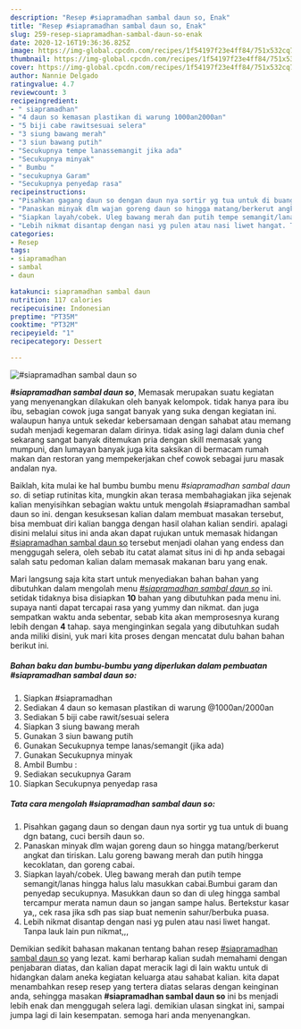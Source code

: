 ```yaml
---
description: "Resep #siapramadhan sambal daun so, Enak"
title: "Resep #siapramadhan sambal daun so, Enak"
slug: 259-resep-siapramadhan-sambal-daun-so-enak
date: 2020-12-16T19:36:36.825Z
image: https://img-global.cpcdn.com/recipes/1f54197f23e4ff84/751x532cq70/siapramadhan-sambal-daun-so-foto-resep-utama.jpg
thumbnail: https://img-global.cpcdn.com/recipes/1f54197f23e4ff84/751x532cq70/siapramadhan-sambal-daun-so-foto-resep-utama.jpg
cover: https://img-global.cpcdn.com/recipes/1f54197f23e4ff84/751x532cq70/siapramadhan-sambal-daun-so-foto-resep-utama.jpg
author: Nannie Delgado
ratingvalue: 4.7
reviewcount: 3
recipeingredient:
- " siapramadhan"
- "4 daun so kemasan plastikan di warung 1000an2000an"
- "5 biji cabe rawitsesuai selera"
- "3 siung bawang merah"
- "3 siun bawang putih"
- "Secukupnya tempe lanassemangit jika ada"
- "Secukupnya minyak"
- " Bumbu "
- "secukupnya Garam"
- "Secukupnya penyedap rasa"
recipeinstructions:
- "Pisahkan gagang daun so dengan daun nya sortir yg tua untuk di buang dgn batang, cuci bersih daun so."
- "Panaskan minyak dlm wajan goreng daun so hingga matang/berkerut angkat dan tiriskan. Lalu goreng bawang merah dan putih hingga kecoklatan, dan goreng cabai."
- "Siapkan layah/cobek. Uleg bawang merah dan putih tempe semangit/lanas hingga halus lalu masukkan cabai.Bumbui garam dan penyedap secukupnya. Masukkan daun so dan di uleg hingga sambal tercampur merata namun daun so jangan sampe halus. Bertekstur kasar ya,, cek rasa jika sdh pas siap buat nemenin sahur/berbuka puasa."
- "Lebih nikmat disantap dengan nasi yg pulen atau nasi liwet hangat. Tanpa lauk lain pun nikmat,,,"
categories:
- Resep
tags:
- siapramadhan
- sambal
- daun

katakunci: siapramadhan sambal daun 
nutrition: 117 calories
recipecuisine: Indonesian
preptime: "PT35M"
cooktime: "PT32M"
recipeyield: "1"
recipecategory: Dessert

---
```



![#siapramadhan sambal daun so](https://img-global.cpcdn.com/recipes/1f54197f23e4ff84/751x532cq70/siapramadhan-sambal-daun-so-foto-resep-utama.jpg)

<b><i>#siapramadhan sambal daun so</i></b>, Memasak merupakan suatu kegiatan yang menyenangkan dilakukan oleh banyak kelompok. tidak hanya para ibu ibu, sebagian cowok juga sangat banyak yang suka dengan kegiatan ini. walaupun hanya untuk sekedar kebersamaan dengan sahabat atau memang sudah menjadi kegemaran dalam dirinya. tidak asing lagi dalam dunia chef sekarang sangat banyak ditemukan pria dengan skill memasak yang mumpuni, dan lumayan banyak juga kita saksikan di bermacam rumah makan dan restoran yang mempekerjakan chef cowok sebagai juru masak andalan nya.



Baiklah, kita mulai ke hal bumbu bumbu menu <i>#siapramadhan sambal daun so</i>. di setiap rutinitas kita, mungkin akan terasa membahagiakan jika sejenak kalian menyisihkan sebagian waktu untuk mengolah #siapramadhan sambal daun so ini. dengan kesuksesan kalian dalam membuat masakan tersebut, bisa membuat diri kalian bangga dengan hasil olahan kalian sendiri. apalagi disini melalui situs ini anda akan dapat rujukan untuk memasak hidangan <u>#siapramadhan sambal daun so</u> tersebut menjadi olahan yang endess dan menggugah selera, oleh sebab itu catat alamat situs ini di hp anda sebagai salah satu pedoman kalian dalam memasak makanan baru yang enak.


Mari langsung saja kita start untuk menyediakan bahan bahan yang dibutuhkan dalam mengolah menu <u><i>#siapramadhan sambal daun so</i></u> ini. setidak tidaknya bisa disiapkan <b>10</b> bahan yang dibutuhkan pada menu ini. supaya nanti dapat tercapai rasa yang yummy dan nikmat. dan juga sempatkan waktu anda sebentar, sebab kita akan memprosesnya kurang lebih dengan <b>4</b> tahap. saya menginginkan segala yang dibutuhkan sudah anda miliki disini, yuk mari kita proses dengan mencatat dulu bahan bahan berikut ini.

<!--inarticleads1-->

##### Bahan baku dan bumbu-bumbu yang diperlukan dalam pembuatan #siapramadhan sambal daun so:

1. Siapkan  #siapramadhan
1. Sediakan 4 daun so kemasan plastikan di warung @1000an/2000an
1. Sediakan 5 biji cabe rawit/sesuai selera
1. Siapkan 3 siung bawang merah
1. Gunakan 3 siun bawang putih
1. Gunakan Secukupnya tempe lanas/semangit (jika ada)
1. Gunakan Secukupnya minyak
1. Ambil  Bumbu :
1. Sediakan secukupnya Garam
1. Siapkan Secukupnya penyedap rasa




<!--inarticleads2-->

##### Tata cara mengolah #siapramadhan sambal daun so:

1. Pisahkan gagang daun so dengan daun nya sortir yg tua untuk di buang dgn batang, cuci bersih daun so.
1. Panaskan minyak dlm wajan goreng daun so hingga matang/berkerut angkat dan tiriskan. Lalu goreng bawang merah dan putih hingga kecoklatan, dan goreng cabai.
1. Siapkan layah/cobek. Uleg bawang merah dan putih tempe semangit/lanas hingga halus lalu masukkan cabai.Bumbui garam dan penyedap secukupnya. Masukkan daun so dan di uleg hingga sambal tercampur merata namun daun so jangan sampe halus. Bertekstur kasar ya,, cek rasa jika sdh pas siap buat nemenin sahur/berbuka puasa.
1. Lebih nikmat disantap dengan nasi yg pulen atau nasi liwet hangat. Tanpa lauk lain pun nikmat,,,




Demikian sedikit bahasan makanan tentang bahan resep <u>#siapramadhan sambal daun so</u> yang lezat. kami berharap kalian sudah memahami dengan penjabaran diatas, dan kalian dapat meracik lagi di lain waktu untuk di hidangkan dalam aneka kegiatan keluarga atau sahabat kalian. kita dapat menambahkan resep resep yang tertera diatas selaras dengan keinginan anda, sehingga masakan <b>#siapramadhan sambal daun so</b> ini bs menjadi lebih enak dan menggugah selera lagi. demikian ulasan singkat ini, sampai jumpa lagi di lain kesempatan. semoga hari anda menyenangkan.
